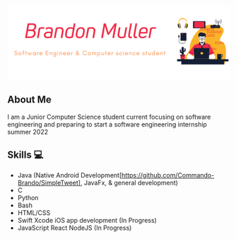 ![](https://raw.githubusercontent.com/Commando-Brando/Commando-Brando/898cb37e2256ed47185a61e29907f92540bc61a6/github_transparent-dark_big.svg)

## About Me

I am a Junior Computer Science student current focusing on software engineering and preparing to start a software engineering internship summer 2022

## Skills :computer:
* Java (Native Android Development[https://github.com/Commando-Brando/SimpleTweet], JavaFx, & general development)
* C 
* Python 
* Bash
* HTML/CSS
* Swift Xcode iOS app development (In Progress)
* JavaScript React NodeJS (In Progress)



<!--
**Commando-Brando/Commando-Brando** is a ✨ _special_ ✨ repository because its `README.md` (this file) appears on your GitHub profile.

Here are some ideas to get you started:

- 🔭 I’m currently working on ...
- 🌱 I’m currently learning ...
- 👯 I’m looking to collaborate on ...
- 🤔 I’m looking for help with ...
- 💬 Ask me about ...
- 📫 How to reach me: ...
- 😄 Pronouns: ...
- ⚡ Fun fact: ...
-->

